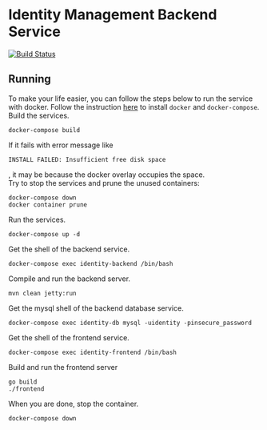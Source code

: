 # Identity Management Backend Service

[![Build Status](https://travis-ci.com/verizon-media-2019-ais3/identity-backend.svg?branch=master)](https://travis-ci.com/verizon-media-2019-ais3/identity-backend)

## Running
To make your life easier, you can follow the steps below to run the service with docker.
Follow the instruction [here](https://docs.docker.com/compose/install/) to install `docker` and `docker-compose`.
Build the services. 
```
docker-compose build
```
If it fails with error message like 
```
INSTALL FAILED: Insufficient free disk space
```
, it may be because the docker overlay occupies the space.  
Try to stop the services and prune the unused containers:
```
docker-compose down
docker container prune
```
Run the services.
```
docker-compose up -d
```
Get the shell of the backend service.
```
docker-compose exec identity-backend /bin/bash
```
Compile and run the backend server.
```
mvn clean jetty:run
```
Get the mysql shell of the backend database service.
```
docker-compose exec identity-db mysql -uidentity -pinsecure_password
```
Get the shell of the frontend service.
```
docker-compose exec identity-frontend /bin/bash
```
Build and run the frontend server
```
go build
./frontend
```
When you are done, stop the container.
```
docker-compose down
```

